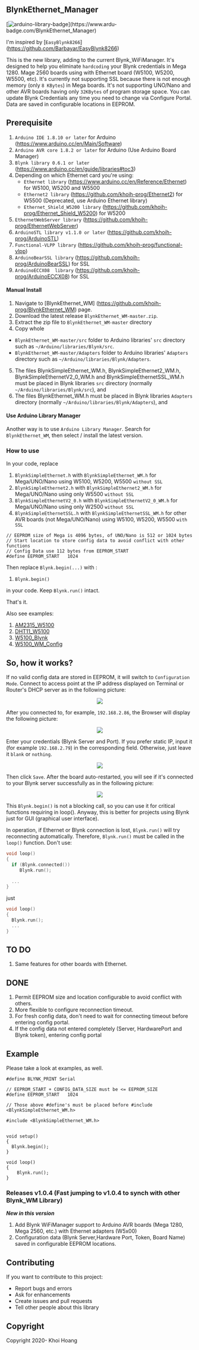 ## BlynkEthernet_Manager

[![arduino-library-badge](https://www.ardu-badge.com/badge/BlynkEthernet_Manager.svg?)](https://www.ardu-badge.com/BlynkEthernet_Manager)

I'm inspired by [`EasyBlynk8266`] (https://github.com/Barbayar/EasyBlynk8266)

This is the new library, adding to the current Blynk_WiFiManager. It's designed to help you eliminate `hardcoding` your Blynk credentials in Mega 1280. Mage 2560 boards using with Ethernet board (W5100, W5200, W5500, etc). It's currently not supporting SSL because there is not enough memory (only `8 KBytes`) in Mega boards. It's not supporting UNO/Nano and other AVR boards having only `32KBytes` of program storage space.
You can update Blynk Credentials any time you need to change via Configure Portal. Data are saved in configurable locations in EEPROM.

## Prerequisite
1. `Arduino IDE 1.8.10 or later` for Arduino (https://www.arduino.cc/en/Main/Software)
2. `Arduino AVR core 1.8.2 or later` for Arduino (Use Arduino Board Manager)
3. `Blynk library 0.6.1 or later` (https://www.arduino.cc/en/guide/libraries#toc3)
4. Depending on which Ethernet card you're using:
   - `Ethernet library` (https://www.arduino.cc/en/Reference/Ethernet) for W5100, W5200 and W5500
   - `Ethernet2 library` (https://github.com/khoih-prog/Ethernet2) for W5500 (Deprecated, use Arduino Ethernet library)
   - `Ethernet_Shield_W5200 library` (https://github.com/khoih-prog/Ethernet_Shield_W5200) for W5200
5. `EthernetWebServer library` (https://github.com/khoih-prog/EthernetWebServer)
6. `ArduinoSTL library v1.1.0 or later` (https://github.com/khoih-prog/ArduinoSTL)
7. `Functional-VLPP library` (https://github.com/khoih-prog/functional-vlpp)
8. `ArduinoBearSSL library` (https://github.com/khoih-prog/ArduinoBearSSL) for SSL
9. `ArduinoECCX08  library` (https://github.com/khoih-prog/ArduinoECCX08)  for SSL

#### Manual Install

1. Navigate to [BlynkEthernet_WM] (https://github.com/khoih-prog/BlynkEthernet_WM) page.
2. Download the latest release `BlynkEthernet_WM-master.zip`.
3. Extract the zip file to `BlynkEthernet_WM-master` directory 
4. Copy whole 
  - `BlynkEthernet_WM-master/src` folder to Arduino libraries' `src` directory such as `~/Arduino/libraries/Blynk/src`.
  - `BlynkEthernet_WM-master/Adapters` folder to Arduino libraries' `Adapters` directory such as `~/Arduino/libraries/Blynk/Adapters`.

5. The files BlynkSimpleEthernet_WM.h, BlynkSimpleEthernet2_WM.h, BlynkSimpleEthernetV2_0_WM.h and BlynkSimpleEthernetSSL_WM.h must be placed in Blynk libraries `src` directory (normally `~/Arduino/libraries/Blynk/src`), and 
6. The files BlynkEthernet_WM.h must be placed in Blynk libraries `Adapters` directory (normally `~/Arduino/libraries/Blynk/Adapters`), and 

#### Use Arduino Library Manager
Another way is to use `Arduino Library Manager`. Search for `BlynkEthernet_WM`, then select / install the latest version.

### How to use

In your code, replace
1. `BlynkSimpleEthernet.h`      with `BlynkSimpleEthernet_WM.h`      for Mega/UNO/Nano using W5100, W5200, W5500 `without SSL`
2. `BlynkSimpleEthernet2.h`     with `BlynkSimpleEthernet2_WM.h`     for Mega/UNO/Nano using only W5500 `without SSL`
3. `BlynkSimpleEthernetV2_0.h`  with `BlynkSimpleEthernetV2_0_WM.h`  for Mega/UNO/Nano using only W2500 `without SSL`
4. `BlynkSimpleEthernetSSL.h`   with `BlynkSimpleEthernetSSL_WM.h`   for other AVR boards (not Mega/UNO/Nano) using W5100, W5200, W5500 `with SSL`


```
// EEPROM size of Mega is 4096 bytes, of UNO/Nano is 512 or 1024 bytes
// Start location to store config data to avoid conflict with other functions
// Config Data use 112 bytes from EEPROM_START
#define EEPROM_START   1024

```

Then replace `Blynk.begin(...)` with :

1. `Blynk.begin()`

in your code. Keep `Blynk.run()` intact.

That's it.

Also see examples: 
1. [AM2315_W5100](examples/AM2315_W5100)
2. [DHT11_W5100](examples/DHT11_W5100)
3. [W5100_Blynk](examples/W5100_Blynk) 
4. [W5100_WM_Config](examples/W5100_WM_Config)


## So, how it works?
If no valid config data are stored in EEPROM, it will switch to `Configuration Mode`. Connect to access point at the IP address displayed on Terminal or Router's DHCP server as in the following picture:

<p align="center">
    <img src="https://github.com/khoih-prog/BlynkEthernet_WM/blob/master/pics/Selection_1.png">
</p>

After you connected to, for example, `192.168.2.86`, the Browser will display the following picture:

<p align="center">
    <img src="https://github.com/khoih-prog/BlynkEthernet_WM/blob/master/pics/Selection_2.png">
</p>

Enter your credentials (Blynk Server and Port). If you prefer static IP, input it (for example `192.168.2.79`) in the corresponding field. Otherwise, just leave it `blank` or `nothing`.

<p align="center">
    <img src="https://github.com/khoih-prog/BlynkEthernet_WM/blob/master/pics/Selection_3.png">
</p>

Then click `Save`. After the  board auto-restarted, you will see if it's connected to your Blynk server successfully as in  the following picture:

<p align="center">
    <img src="https://github.com/khoih-prog/BlynkEthernet_WM/blob/master/pics/Selection_4.png">
</p>

This `Blynk.begin()` is not a blocking call, so you can use it for critical functions requiring in loop(). 
Anyway, this is better for projects using Blynk just for GUI (graphical user interface).

In operation, if Ethernet or Blynk connection is lost, `Blynk.run()` will try reconnecting automatically. Therefore, `Blynk.run()` must be called in the `loop()` function. Don't use:

```cpp
void loop()
{
  if (Blynk.connected())
     Blynk.run();
     
  ...
}
```
just

```cpp
void loop()
{
  Blynk.run();
  ...
}
```

## TO DO

1. Same features for other boards with Ethernet.

## DONE

1. Permit EEPROM size and location configurable to avoid conflict with others.
2. More flexible to configure reconnection timeout.
3. For fresh config data, don't need to wait for connecting timeout before entering config portal.
4. If the config data not entered completely (Server, HardwarePort and Blynk token), entering config portal


## Example
Please take a look at examples, as well.
```
#define BLYNK_PRINT Serial

// EEPROM_START + CONFIG_DATA_SIZE must be <= EEPROM_SIZE
#define EEPROM_START   1024

// Those above #define's must be placed before #include <BlynkSimpleEthernet_WM.h>

#include <BlynkSimpleEthernet_WM.h>


void setup() 
{
  Blynk.begin();
}

void loop() 
{
    Blynk.run();
}
```
### Releases v1.0.4 (Fast jumping to v1.0.4 to synch with other Blynk_WM Library)

***New in this version***

1. Add Blynk WiFiManager support to Arduino AVR boards (Mega 1280, Mega 2560, etc.) with Ethernet adapters (W5x00)
2. Configuration data (Blynk Server,Hardware Port, Token, Board Name) saved in configurable EEPROM locations.

## Contributing

If you want to contribute to this project:
- Report bugs and errors
- Ask for enhancements
- Create issues and pull requests
- Tell other people about this library

## Copyright

Copyright 2020- Khoi Hoang
